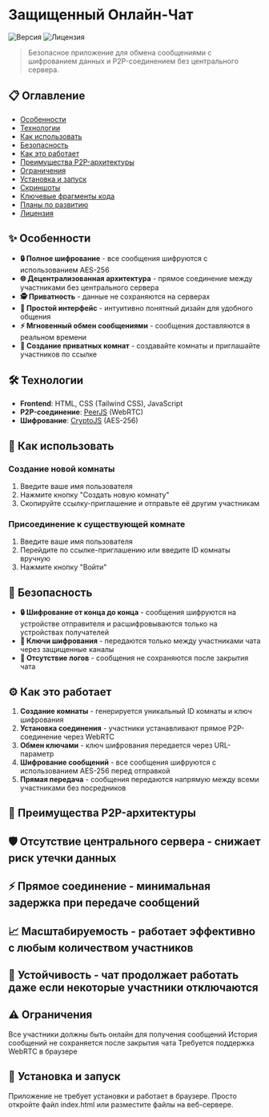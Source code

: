 # Защищенный Онлайн-Чат

![Версия](https://img.shields.io/badge/Версия-1.0-brightgreen)
![Лицензия](https://img.shields.io/badge/Лицензия-MIT-blue)

> Безопасное приложение для обмена сообщениями с шифрованием данных и P2P-соединением без центрального сервера.

## 📋 Оглавление

- [Особенности](#особенности)
- [Технологии](#технологии)
- [Как использовать](#как-использовать)
- [Безопасность](#безопасность)
- [Как это работает](#как-это-работает)
- [Преимущества P2P-архитектуры](#преимущества-p2p-архитектуры)
- [Ограничения](#ограничения)
- [Установка и запуск](#установка-и-запуск)
- [Скриншоты](#скриншоты)
- [Ключевые фрагменты кода](#ключевые-фрагменты-кода)
- [Планы по развитию](#планы-по-развитию)
- [Лицензия](#лицензия)

## ✨ Особенности

- **🔒 Полное шифрование** - все сообщения шифруются с использованием AES-256
- **🌐 Децентрализованная архитектура** - прямое соединение между участниками без центрального сервера
- **🕵️ Приватность** - данные не сохраняются на серверах
- **🎨 Простой интерфейс** - интуитивно понятный дизайн для удобного общения
- **⚡ Мгновенный обмен сообщениями** - сообщения доставляются в реальном времени
- **🔑 Создание приватных комнат** - создавайте комнаты и приглашайте участников по ссылке

## 🛠️ Технологии

- **Frontend**: HTML, CSS (Tailwind CSS), JavaScript
- **P2P-соединение**: [PeerJS](https://peerjs.com/) (WebRTC)
- **Шифрование**: [CryptoJS](https://github.com/brix/crypto-js) (AES-256)

## 📝 Как использовать

### Создание новой комнаты

1. Введите ваше имя пользователя
2. Нажмите кнопку "Создать новую комнату"
3. Скопируйте ссылку-приглашение и отправьте её другим участникам

### Присоединение к существующей комнате

1. Введите ваше имя пользователя
2. Перейдите по ссылке-приглашению или введите ID комнаты вручную
3. Нажмите кнопку "Войти"

## 🔐 Безопасность

- **🔒 Шифрование от конца до конца** - сообщения шифруются на устройстве отправителя и расшифровываются только на устройствах получателей
- **🔑 Ключи шифрования** - передаются только между участниками чата через защищенные каналы
- **🚫 Отсутствие логов** - сообщения не сохраняются после закрытия чата

## ⚙️ Как это работает

1. **Создание комнаты** - генерируется уникальный ID комнаты и ключ шифрования
2. **Установка соединения** - участники устанавливают прямое P2P-соединение через WebRTC
3. **Обмен ключами** - ключ шифрования передается через URL-параметр
4. **Шифрование сообщений** - все сообщения шифруются с использованием AES-256 перед отправкой
5. **Прямая передача** - сообщения передаются напрямую между всеми участниками без посредников


## 🌟 Преимущества P2P-архитектуры
## 🛡️ Отсутствие центрального сервера - снижает риск утечки данных
## ⚡ Прямое соединение - минимальная задержка при передаче сообщений
## 📈 Масштабируемость - работает эффективно с любым количеством участников
## 💪 Устойчивость - чат продолжает работать даже если некоторые участники отключаются
## ⚠️ Ограничения
Все участники должны быть онлайн для получения сообщений
История сообщений не сохраняется после закрытия чата
Требуется поддержка WebRTC в браузере
## 🚀 Установка и запуск
Приложение не требует установки и работает в браузере. Просто откройте файл index.html или разместите файлы на веб-сервере.

